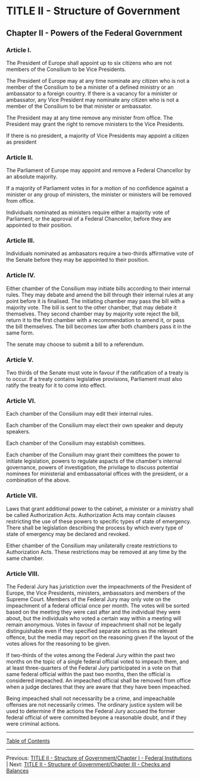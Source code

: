 # TITLE II - Structure of Government

## Chapter II - Powers of the Federal Government

### Article I. 
The President of Europe shall appoint up to six citizens who are not members of the Consilium to be Vice Presidents.

The President of Europe may at any time nominate any citizen who is not a member of the Consilium to be a minister of a defined ministry or an ambassator to a foreign country. If there is a vacancy for a minister or ambassator, any Vice President may nominate any citizen who is not a member of the Consilium to be that minister or ambassator.

The President may at any time remove any minister from office. The President may grant the right to remove ministers to the Vice Presidents. 

If there is no president, a majority of Vice Presidents may appoint a citizen as president

### Article II. 
The Parliament of Europe may appoint and remove a Federal Chancellor by an absolute majority. 

If a majority of Parliament votes in for a motion of no confidence against a minister or any group of ministers, the minister or ministers will be removed from office.

Individuals nominated as ministers require either a majority vote of Parliament, or the approval of a Federal Chancellor, before they are appointed to their position.

### Article III.
Individuals nominated as ambasators require a two-thirds affirmative vote of the Senate before they may be appointed to their position.

### Article IV.
Either chamber of the Consilium may initiate bills according to their internal rules. They may debate and amend the bill through their internal rules at any point before it is finalised. The initiating chamber may pass the bill with a majority vote. The bill is sent to the other chamber, that may debate it themselves. They second chamber may by majority vote reject the bill, return it to the first chamber with a recommendation to amend it, or pass the bill themselves. The bill becomes law after both chambers pass it in the same form.

The senate may choose to submit a bill to a referendum.

### Article V.
Two thirds of the Senate must vote in favour if the ratification of a treaty is to occur. If a treaty contains legislative provisions, Parliament must also ratify the treaty for it to come into effect. 

### Article VI.
Each chamber of the Consilium may edit their internal rules. 

Each chamber of the Consilium may elect their own speaker and deputy speakers.

Each chamber of the Consilium may establish comittees.

Each chamber of the Consilium may grant their comittees the power to initiate legislation, powers to regulate aspacts of the chamber's internal governance, powers of investigation, the privilage to discuss potential nominees for ministerial and embassatorial offices with the president, or a combination of the above.

### Article VII.
Laws that grant additional power to the cabinet, a minister or a ministry shall be called Authorization Acts. 
Authorization Acts may contain clauses restricting the use of these powers to specific types of state of emergency. There shall be legislation describing the process by which every type of state of emergency may be declared and revoked.

Either chamber of the Consilium may unilaterally create restrictions to Authorization Acts. These restrictions may be removed at any time by the same chamber.


### Article VIII.
The Federal Jury has juristiction over the impeachments of the President of Europe, the Vice Presidents, ministers, ambassators and members of the Supreme Court. Members of the Federal Jury may only vote on the impeachment of a federal official once per month. The votes will be sorted based on the meeting they were cast after and the individual they were about, but the individuals who voted a certain way within a meeting will remain anonymous. Votes in favour of impeachment shall not be legally distinguishable even if they specified separate actions as the relevant offence, but the media may report on the reasoning given if the layout of the votes allows for the reasoning to be given. 

If two-thirds of the votes among the Federal Jury within the past two months on the topic of a single federal official voted to impeach them, and at least three-quarters of the Federal Jury participated in a vote on that same federal official within the past two months, then the official is considered impeached. An impeached official shall be removed from office when a judge declares that they are aware that they have been impeached. 

Being impeached shall not necessarilty be a crime, and impeachable offenses are not necessarily crimes. The ordinary justice system will be used to determine if the actions the Federal Jury accused the former federal official of were committed beyone a reasonable doubt, and if they were criminal actions. 

---

[Table of Contents](TABLE_OF_CONTENTS.md)

---
Previous: [TITLE II - Structure of Government/Chapter I - Federal Institutions](TITLE_2_CH_1.md) | Next: [TITLE II - Structure of Government/Chapter III - Checks and Balances](TITLE_2_CH_3.md) 
